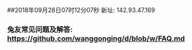 ##2018年09月28日07时12分07秒 新址: 142.93.47.169
### 兔友常见问题及解答: https://github.com/wanggonging/d/blob/w/FAQ.md
